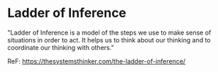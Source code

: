 # Ladder of Inference

"Ladder of Inference is a model of the steps we use to make sense of situations in order to act. It helps us to think about our thinking and to coordinate our thinking with others."

ReF: https://thesystemsthinker.com/the-ladder-of-inference/
